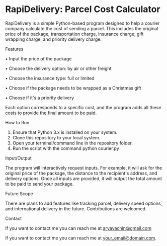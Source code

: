 # RapiDelivery: Parcel Cost Calculator

RapiDelivery is a simple Python-based program designed to help a courier company calculate the cost of sending a parcel. This includes the original price of the package, transportation charge, insurance charge, gift wrapping charge, and priority delivery charge.

Features

• Input the price of the package

• Choose the delivery option: by air or other freight

• Choose the insurance type: full or limited

• Choose if the package needs to be wrapped as a Christmas gift

• Choose if it's a priority delivery

Each option corresponds to a specific cost, and the program adds all these costs to provide the final amount to be paid.

How to Run

1) Ensure that Python 3.x is installed on your system.
2) Clone this repository to your local system.
3) Open your terminal/command line in the repository folder.
4) Run the script with the command python courier.py 

Input/Output

The program will interactively request inputs. For example, it will ask for the original price of the package, the distance to the recipient's address, and delivery options. Once all inputs are provided, it will output the total amount to be paid to send your package.

Future Scope

There are plans to add features like tracking parcel, delivery speed options, and international delivery in the future. Contributions are welcomed.

Contact

If you want to contact me you can reach me at aryavachin@gmail.com

If you want to contact me you can reach me at your_email@domain.com.
